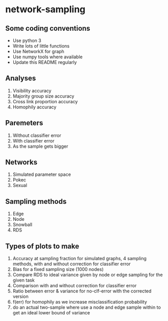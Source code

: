 # network-sampling

## Some coding conventions

* Use python 3
* Write lots of little functions
* Use NetworkX for graph
* Use numpy tools where available
* Update this README regularly

## Analyses
1. Visibility accuracy
1. Majority group size accuracy
1. Cross link proportion accuracy
1. Homophily accuracy

## Paremeters
1. Without classifier error
1. With classifier error
1. As the sample gets bigger

## Networks
1. Simulated parameter space
1. Pokec
1. Sexual

## Sampling methods
1. Edge
1. Node
1. Snowball
1. RDS

## Types of plots to make
1. Accuracy at sampling fraction for simulated graphs, 4 sampling methods, with and without correction for classifier error
1. Bias for a fixed sampling size (1000 nodes)
1. Compare RDS to ideal variance given by node or edge sampling for the given task
1. Comparison with and without correction for classifier error
1. Ratio between error & variance for no-clf-error with the corrected version
1. f(err) for homophily as we increase misclassification probability
1. do an actual two-sample where use a node and edge sample within to get an ideal lower bound of variance
